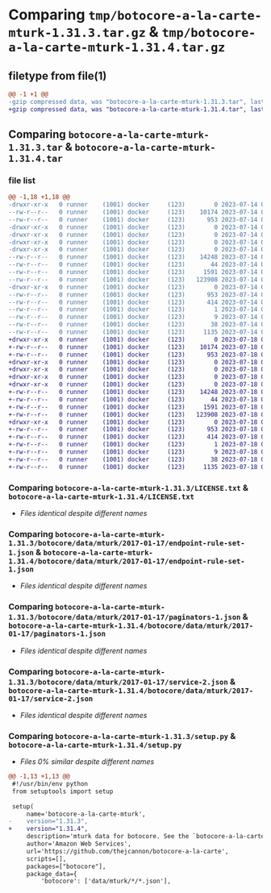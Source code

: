# Comparing `tmp/botocore-a-la-carte-mturk-1.31.3.tar.gz` & `tmp/botocore-a-la-carte-mturk-1.31.4.tar.gz`

## filetype from file(1)

```diff
@@ -1 +1 @@
-gzip compressed data, was "botocore-a-la-carte-mturk-1.31.3.tar", last modified: Fri Jul 14 01:46:21 2023, max compression
+gzip compressed data, was "botocore-a-la-carte-mturk-1.31.4.tar", last modified: Tue Jul 18 01:55:20 2023, max compression
```

## Comparing `botocore-a-la-carte-mturk-1.31.3.tar` & `botocore-a-la-carte-mturk-1.31.4.tar`

### file list

```diff
@@ -1,18 +1,18 @@
-drwxr-xr-x   0 runner    (1001) docker     (123)        0 2023-07-14 01:46:21.818781 botocore-a-la-carte-mturk-1.31.3/
--rw-r--r--   0 runner    (1001) docker     (123)    10174 2023-07-14 01:46:21.000000 botocore-a-la-carte-mturk-1.31.3/LICENSE.txt
--rw-r--r--   0 runner    (1001) docker     (123)      953 2023-07-14 01:46:21.818781 botocore-a-la-carte-mturk-1.31.3/PKG-INFO
-drwxr-xr-x   0 runner    (1001) docker     (123)        0 2023-07-14 01:46:21.818781 botocore-a-la-carte-mturk-1.31.3/botocore/
-drwxr-xr-x   0 runner    (1001) docker     (123)        0 2023-07-14 01:46:21.818781 botocore-a-la-carte-mturk-1.31.3/botocore/data/
-drwxr-xr-x   0 runner    (1001) docker     (123)        0 2023-07-14 01:46:21.818781 botocore-a-la-carte-mturk-1.31.3/botocore/data/mturk/
-drwxr-xr-x   0 runner    (1001) docker     (123)        0 2023-07-14 01:46:21.818781 botocore-a-la-carte-mturk-1.31.3/botocore/data/mturk/2017-01-17/
--rw-r--r--   0 runner    (1001) docker     (123)    14248 2023-07-14 01:45:45.000000 botocore-a-la-carte-mturk-1.31.3/botocore/data/mturk/2017-01-17/endpoint-rule-set-1.json
--rw-r--r--   0 runner    (1001) docker     (123)       44 2023-07-14 01:45:45.000000 botocore-a-la-carte-mturk-1.31.3/botocore/data/mturk/2017-01-17/examples-1.json
--rw-r--r--   0 runner    (1001) docker     (123)     1591 2023-07-14 01:45:45.000000 botocore-a-la-carte-mturk-1.31.3/botocore/data/mturk/2017-01-17/paginators-1.json
--rw-r--r--   0 runner    (1001) docker     (123)   123908 2023-07-14 01:45:45.000000 botocore-a-la-carte-mturk-1.31.3/botocore/data/mturk/2017-01-17/service-2.json
-drwxr-xr-x   0 runner    (1001) docker     (123)        0 2023-07-14 01:46:21.818781 botocore-a-la-carte-mturk-1.31.3/botocore_a_la_carte_mturk.egg-info/
--rw-r--r--   0 runner    (1001) docker     (123)      953 2023-07-14 01:46:21.000000 botocore-a-la-carte-mturk-1.31.3/botocore_a_la_carte_mturk.egg-info/PKG-INFO
--rw-r--r--   0 runner    (1001) docker     (123)      414 2023-07-14 01:46:21.000000 botocore-a-la-carte-mturk-1.31.3/botocore_a_la_carte_mturk.egg-info/SOURCES.txt
--rw-r--r--   0 runner    (1001) docker     (123)        1 2023-07-14 01:46:21.000000 botocore-a-la-carte-mturk-1.31.3/botocore_a_la_carte_mturk.egg-info/dependency_links.txt
--rw-r--r--   0 runner    (1001) docker     (123)        9 2023-07-14 01:46:21.000000 botocore-a-la-carte-mturk-1.31.3/botocore_a_la_carte_mturk.egg-info/top_level.txt
--rw-r--r--   0 runner    (1001) docker     (123)       38 2023-07-14 01:46:21.818781 botocore-a-la-carte-mturk-1.31.3/setup.cfg
--rw-r--r--   0 runner    (1001) docker     (123)     1135 2023-07-14 01:46:21.000000 botocore-a-la-carte-mturk-1.31.3/setup.py
+drwxr-xr-x   0 runner    (1001) docker     (123)        0 2023-07-18 01:55:20.236265 botocore-a-la-carte-mturk-1.31.4/
+-rw-r--r--   0 runner    (1001) docker     (123)    10174 2023-07-18 01:55:20.000000 botocore-a-la-carte-mturk-1.31.4/LICENSE.txt
+-rw-r--r--   0 runner    (1001) docker     (123)      953 2023-07-18 01:55:20.236265 botocore-a-la-carte-mturk-1.31.4/PKG-INFO
+drwxr-xr-x   0 runner    (1001) docker     (123)        0 2023-07-18 01:55:20.236265 botocore-a-la-carte-mturk-1.31.4/botocore/
+drwxr-xr-x   0 runner    (1001) docker     (123)        0 2023-07-18 01:55:20.236265 botocore-a-la-carte-mturk-1.31.4/botocore/data/
+drwxr-xr-x   0 runner    (1001) docker     (123)        0 2023-07-18 01:55:20.236265 botocore-a-la-carte-mturk-1.31.4/botocore/data/mturk/
+drwxr-xr-x   0 runner    (1001) docker     (123)        0 2023-07-18 01:55:20.236265 botocore-a-la-carte-mturk-1.31.4/botocore/data/mturk/2017-01-17/
+-rw-r--r--   0 runner    (1001) docker     (123)    14248 2023-07-18 01:54:50.000000 botocore-a-la-carte-mturk-1.31.4/botocore/data/mturk/2017-01-17/endpoint-rule-set-1.json
+-rw-r--r--   0 runner    (1001) docker     (123)       44 2023-07-18 01:54:50.000000 botocore-a-la-carte-mturk-1.31.4/botocore/data/mturk/2017-01-17/examples-1.json
+-rw-r--r--   0 runner    (1001) docker     (123)     1591 2023-07-18 01:54:50.000000 botocore-a-la-carte-mturk-1.31.4/botocore/data/mturk/2017-01-17/paginators-1.json
+-rw-r--r--   0 runner    (1001) docker     (123)   123908 2023-07-18 01:54:50.000000 botocore-a-la-carte-mturk-1.31.4/botocore/data/mturk/2017-01-17/service-2.json
+drwxr-xr-x   0 runner    (1001) docker     (123)        0 2023-07-18 01:55:20.236265 botocore-a-la-carte-mturk-1.31.4/botocore_a_la_carte_mturk.egg-info/
+-rw-r--r--   0 runner    (1001) docker     (123)      953 2023-07-18 01:55:20.000000 botocore-a-la-carte-mturk-1.31.4/botocore_a_la_carte_mturk.egg-info/PKG-INFO
+-rw-r--r--   0 runner    (1001) docker     (123)      414 2023-07-18 01:55:20.000000 botocore-a-la-carte-mturk-1.31.4/botocore_a_la_carte_mturk.egg-info/SOURCES.txt
+-rw-r--r--   0 runner    (1001) docker     (123)        1 2023-07-18 01:55:20.000000 botocore-a-la-carte-mturk-1.31.4/botocore_a_la_carte_mturk.egg-info/dependency_links.txt
+-rw-r--r--   0 runner    (1001) docker     (123)        9 2023-07-18 01:55:20.000000 botocore-a-la-carte-mturk-1.31.4/botocore_a_la_carte_mturk.egg-info/top_level.txt
+-rw-r--r--   0 runner    (1001) docker     (123)       38 2023-07-18 01:55:20.236265 botocore-a-la-carte-mturk-1.31.4/setup.cfg
+-rw-r--r--   0 runner    (1001) docker     (123)     1135 2023-07-18 01:55:20.000000 botocore-a-la-carte-mturk-1.31.4/setup.py
```

### Comparing `botocore-a-la-carte-mturk-1.31.3/LICENSE.txt` & `botocore-a-la-carte-mturk-1.31.4/LICENSE.txt`

 * *Files identical despite different names*

### Comparing `botocore-a-la-carte-mturk-1.31.3/botocore/data/mturk/2017-01-17/endpoint-rule-set-1.json` & `botocore-a-la-carte-mturk-1.31.4/botocore/data/mturk/2017-01-17/endpoint-rule-set-1.json`

 * *Files identical despite different names*

### Comparing `botocore-a-la-carte-mturk-1.31.3/botocore/data/mturk/2017-01-17/paginators-1.json` & `botocore-a-la-carte-mturk-1.31.4/botocore/data/mturk/2017-01-17/paginators-1.json`

 * *Files identical despite different names*

### Comparing `botocore-a-la-carte-mturk-1.31.3/botocore/data/mturk/2017-01-17/service-2.json` & `botocore-a-la-carte-mturk-1.31.4/botocore/data/mturk/2017-01-17/service-2.json`

 * *Files identical despite different names*

### Comparing `botocore-a-la-carte-mturk-1.31.3/setup.py` & `botocore-a-la-carte-mturk-1.31.4/setup.py`

 * *Files 0% similar despite different names*

```diff
@@ -1,13 +1,13 @@
 #!/usr/bin/env python
 from setuptools import setup
 
 setup(
     name='botocore-a-la-carte-mturk',
-    version="1.31.3",
+    version="1.31.4",
     description='mturk data for botocore. See the `botocore-a-la-carte` package for more info.',
     author='Amazon Web Services',
     url='https://github.com/thejcannon/botocore-a-la-carte',
     scripts=[],
     packages=["botocore"],
     package_data={
         'botocore': ['data/mturk/*/*.json'],
```

